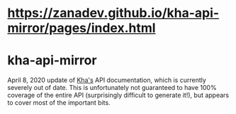 # https://zanadev.github.io/kha-api-mirror/pages/index.html

# kha-api-mirror
April 8, 2020 update of [Kha's](https://github.com/Kode/Kha) API documentation, which is currently severely out of date. This is unfortunately not guaranteed to have 100% coverage of the entire API (surprisingly difficult to generate it!), but appears to cover most of the important bits.

